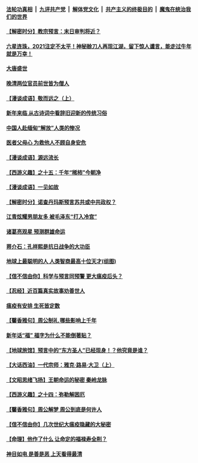 

####  [法轮功真相](../../../../basic/blob/master/README.md?t=02120501) &nbsp;|&nbsp; [九评共产党](../../../../9ping.md/blob/master/README.md?t=02120501) &nbsp;|&nbsp; [解体党文化](../../../../jtdwh.md/blob/master/README.md?t=02120501)  &nbsp;|&nbsp; [共产主义的终极目的](../../../../gczydzjmd.md/blob/master/README.md?t=02120501) &nbsp;|&nbsp; [魔鬼在统治我们的世界](../../../../mgztzwmdsj.md/blob/master/README.md?t=02120501) 

#### [【解密时分】教宗预言：末日审判将近？](../pages/prog647/a103052229.md?t=02120501) 

#### [六星连珠，2021注定不太平！神秘赊刀人再现江湖，留下惊人谶言，能走过牛年就是万幸！](../pages/prog647/a103052225.md?t=02120501) 

#### [大唐盛世](../pages/prog647/a103052091.md?t=02120501) 

#### [晚清两位官员前世皆为僧人](../pages/prog647/a103052086.md?t=02120501) 

#### [【漫谈成语】敬而远之（上）](../pages/prog647/a103051218.md?t=02120501) 


#### [新年来临 从古诗词中看辞旧迎新的传统习俗](../pages/prog647/a103051254.md?t=02120501) 

#### [中国人赴缅甸“解放”人类的惨况](../pages/prog647/a103051248.md?t=02120501) 

#### [医者父母心 为救他人不顾自身安危](../pages/prog647/a103051181.md?t=02120501) 

#### [【漫谈成语】源远流长](../pages/prog647/a103051087.md?t=02120501) 

#### [【西游义趣】之十五：千年“稀柿”今朝净](../pages/prog647/a103050613.md?t=02120501) 

#### [【漫谈成语】一见如故](../pages/prog647/a103050589.md?t=02120501) 

#### [【解密时分】诺查丹玛斯预言苏共或中共政权？](../pages/prog647/a103050366.md?t=02120501) 

#### [江青炫耀男朋友多 被毛泽东“打入冷宫”](../pages/prog647/a103050254.md?t=02120501) 

#### [诸葛亮观星 预测群雄命运](../pages/prog647/a103050248.md?t=02120501) 

#### [蒋介石：孔祥熙是抗日战争的大功臣](../pages/prog647/a103050245.md?t=02120501) 

#### [地球上最聪明的人 人类智商最高十位天才(组图)](../pages/prog647/a103049789.md?t=02120501) 

#### [【信不信由你】科学与预言同预警 更大瘟疫后头？](../pages/prog647/a103049637.md?t=02120501) 

#### [【忍经】近百篇真实故事劝善世人](../pages/prog647/a103049426.md?t=02120501) 

#### [瘟疫有安排 生死皆定数](../pages/prog647/a103049415.md?t=02120501) 

#### [【馨香雅句】周公制礼 哪些影响上千年](../pages/prog647/a103048835.md?t=02120501) 

#### [新年话“福” 福字为什么不能倒著贴？](../pages/prog647/a103049120.md?t=02120501) 

#### [【地球旅馆】预言中的“东方圣人”已经现身！？他究竟是谁？](../pages/prog647/a103049057.md?t=02120501) 

#### [【大话西油】一代宗师：雅克‧路易‧大卫（上）](../pages/prog647/a103049033.md?t=02120501) 

#### [【文昭思绪飞扬】王朝命运的秘密 秦岭龙脉](../pages/prog647/a103048987.md?t=02120501) 

#### [【西游义趣】之十四：弥勒解困厄](../pages/prog647/a103048935.md?t=02120501) 

#### [【馨香雅句】周公解梦 周公到底是何许人](../pages/prog647/a103048832.md?t=02120501) 

#### [【信不信由你】几次世纪大瘟疫隐藏的大秘密](../pages/prog647/a103048414.md?t=02120501) 

#### [【命理】他作了什么 让命定的福禄寿全削？](../pages/prog647/a103048411.md?t=02120501) 

#### [神目如电 是善是恶 上天看得最清](../pages/prog647/a103048403.md?t=02120501) 

